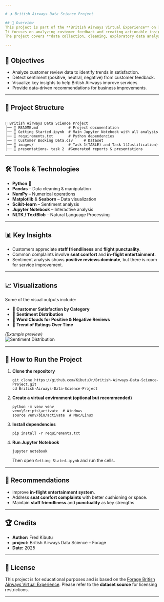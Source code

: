 ```yaml
---

# ✈️ British Airways Data Science Project

## 📌 Overview
This project is part of the **British Airways Virtual Experience** on [Forage](https://www.theforage.com/).  
It focuses on analyzing customer feedback and creating actionable insights to improve the airline’s customer experience.  
The project covers **data collection, cleaning, exploratory data analysis, visualization, and sentiment analysis**.

---
```


## 🎯 Objectives
- Analyze customer review data to identify trends in satisfaction.
- Detect sentiment (positive, neutral, negative) from customer feedback.
- Visualize key insights to help British Airways improve services.
- Provide data-driven recommendations for business improvements.

---

## 📂 Project Structure
```

📁 British Airways Data Science Project
│── 📄 README.md              # Project documentation
│── 📄 Getting Started.ipynb  # Main Jupyter Notebook with all analysis
│── 📄 requirements.txt       # Python dependencies
│── 📄 Customer Booking Data.csv     # Dataset
│── 📁 images/                # Task 1(TABLE) and Task 1(Justification)
│── 📁 presentations- task 2  #Generated reports & presentations

````

---

## 🛠 Tools & Technologies
- **Python** 🐍
- **Pandas** – Data cleaning & manipulation
- **NumPy** – Numerical operations
- **Matplotlib** & **Seaborn** – Data visualization
- **Scikit-learn** – Sentiment analysis
- **Jupyter Notebook** – Interactive analysis
- **NLTK / TextBlob** – Natural Language Processing

---

## 📊 Key Insights
- Customers appreciate **staff friendliness** and **flight punctuality**.
- Common complaints involve **seat comfort** and **in-flight entertainment**.
- Sentiment analysis shows **positive reviews dominate**, but there is room for service improvement.

---

## 📈 Visualizations
Some of the visual outputs include:
- 📌 **Customer Satisfaction by Category**
- 📌 **Sentiment Distribution**
- 📌 **Word Clouds for Positive & Negative Reviews**
- 📌 **Trend of Ratings Over Time**

*(Example preview)*  
![Sentiment Distribution](images/sentiment_distribution.png)

---

## 🚀 How to Run the Project
1. **Clone the repository**
   ```
   git clone https://github.com/KibutuJr/British-Airways-Data-Science-Project.git
   cd British-Airways-Data-Science-Project
   ```

2. **Create a virtual environment (optional but recommended)**

   ```
   python -m venv venv
   venv\Scripts\activate  # Windows
   source venv/bin/activate  # Mac/Linux
   ```

3. **Install dependencies**

   ```
   pip install -r requirements.txt
   ```

4. **Run Jupyter Notebook**

   ```
   jupyter notebook
   ```

   Then open `Getting Stated.ipynb` and run the cells.

---

## 📌 Recommendations

* Improve **in-flight entertainment system**.
* Address **seat comfort complaints** with better cushioning or space.
* Maintain **staff friendliness** and **punctuality** as key strengths.

---

## 🏆 Credits

* **Author:** Fred Kibutu
* **project:** British Airways Data Science – Forage
* **Date:** 2025

---

## 📜 License

This project is for educational purposes and is based on the [Forage British Airways Virtual Experience](https://www.theforage.com/).
Please refer to the **dataset source** for licensing restrictions.

---
